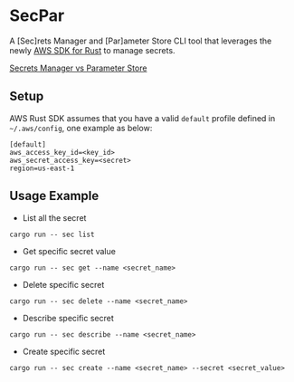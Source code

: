 # SecPar

A [Sec]rets Manager and [Par]ameter Store CLI tool that leverages the newly [AWS SDK for Rust](https://github.com/awslabs/aws-sdk-rust) to manage secrets.

[Secrets Manager vs Parameter Store](https://medium.com/awesome-cloud/aws-difference-between-secrets-manager-and-parameter-store-systems-manager-f02686604eae)

## Setup
AWS Rust SDK assumes that you have a valid `default` profile defined in `~/.aws/config`, one example as below:
```console
[default]
aws_access_key_id=<key_id>
aws_secret_access_key=<secret>
region=us-east-1
```

## Usage Example

- List all the secret
```console
cargo run -- sec list
```
- Get specific secret value
```console
cargo run -- sec get --name <secret_name>
```
- Delete specific secret
```console
cargo run -- sec delete --name <secret_name>
```
- Describe specific secret
```console
cargo run -- sec describe --name <secret_name>
```
- Create specific secret
```console
cargo run -- sec create --name <secret_name> --secret <secret_value>
```
